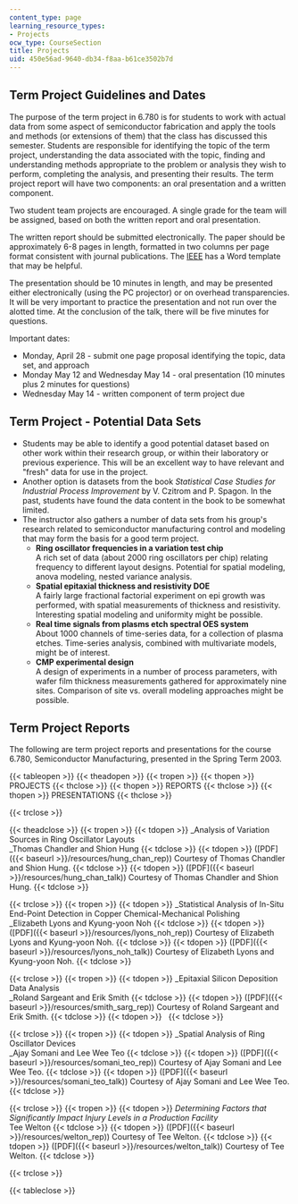 ```yaml
---
content_type: page
learning_resource_types:
- Projects
ocw_type: CourseSection
title: Projects
uid: 450e56ad-9640-db34-f8aa-b61ce3502b7d
---
```


Term Project Guidelines and Dates
---------------------------------

The purpose of the term project in 6.780 is for students to work with actual data from some aspect of semiconductor fabrication and apply the tools and methods (or extensions of them) that the class has discussed this semester. Students are responsible for identifying the topic of the term project, understanding the data associated with the topic, finding and understanding methods appropriate to the problem or analysis they wish to perform, completing the analysis, and presenting their results. The term project report will have two components: an oral presentation and a written component.

Two student team projects are encouraged. A single grade for the team will be assigned, based on both the written report and oral presentation.

The written report should be submitted electronically. The paper should be approximately 6-8 pages in length, formatted in two columns per page format consistent with journal publications. The [IEEE](http://www.ieee.org/publications_standards/publications_standards_index.html) has a Word template that may be helpful.

The presentation should be 10 minutes in length, and may be presented either electronically (using the PC projector) or on overhead transparencies. It will be very important to practice the presentation and not run over the alotted time. At the conclusion of the talk, there will be five minutes for questions.

Important dates:

*   Monday, April 28 - submit one page proposal identifying the topic, data set, and approach
*   Monday May 12 and Wednesday May 14 - oral presentation (10 minutes plus 2 minutes for questions)
*   Wednesday May 14 - written component of term project due

Term Project - Potential Data Sets
----------------------------------

*   Students may be able to identify a good potential dataset based on other work within their research group, or within their laboratory or previous experience. This will be an excellent way to have relevant and "fresh" data for use in the project.
*   Another option is datasets from the book _Statistical Case Studies for Industrial Process Improvement_ by V. Czitrom and P. Spagon. In the past, students have found the data content in the book to be somewhat limited.
*   The instructor also gathers a number of data sets from his group's research related to semiconductor manufacturing control and modeling that may form the basis for a good term project.
    *   **Ring oscillator frequencies in a variation test chip**  
        A rich set of data (about 2000 ring oscillators per chip) relating frequency to different layout designs. Potential for spatial modeling, anova modeling, nested variance analysis.
    *   **Spatial epitaxial thickness and resistivity DOE**  
        A fairly large fractional factorial experiment on epi growth was performed, with spatial measurements of thickness and resistivity. Interesting spatial modeling and uniformity might be possible.
    *   **Real time signals from plasms etch spectral OES system**  
        About 1000 channels of time-series data, for a collection of plasma etches. Time-series analysis, combined with multivariate models, might be of interest.
    *   **CMP experimental design**  
        A design of experiments in a number of process parameters, with wafer film thickness measurements gathered for approximately nine sites. Comparison of site vs. overall modeling approaches might be possible.

Term Project Reports
--------------------

The following are term project reports and presentations for the course 6.780, Semiconductor Manufacturing, presented in the Spring Term 2003.

{{< tableopen >}}
{{< theadopen >}}
{{< tropen >}}
{{< thopen >}}
PROJECTS
{{< thclose >}}
{{< thopen >}}
REPORTS
{{< thclose >}}
{{< thopen >}}
PRESENTATIONS
{{< thclose >}}

{{< trclose >}}

{{< theadclose >}}
{{< tropen >}}
{{< tdopen >}}
_Analysis of Variation Sources in Ring Oscillator Layouts  
_Thomas Chandler and Shion Hung
{{< tdclose >}}
{{< tdopen >}}
([PDF]({{< baseurl >}}/resources/hung_chan_rep)) Courtesy of Thomas Chandler and Shion Hung.
{{< tdclose >}}
{{< tdopen >}}
([PDF]({{< baseurl >}}/resources/hung_chan_talk)) Courtesy of Thomas Chandler and Shion Hung.
{{< tdclose >}}

{{< trclose >}}
{{< tropen >}}
{{< tdopen >}}
_Statistical Analysis of In-Situ End-Point Detection in Copper Chemical-Mechanical Polishing  
_Elizabeth Lyons and Kyung-yoon Noh
{{< tdclose >}}
{{< tdopen >}}
([PDF]({{< baseurl >}}/resources/lyons_noh_rep)) Courtesy of Elizabeth Lyons and Kyung-yoon Noh.
{{< tdclose >}}
{{< tdopen >}}
([PDF]({{< baseurl >}}/resources/lyons_noh_talk)) Courtesy of Elizabeth Lyons and Kyung-yoon Noh.
{{< tdclose >}}

{{< trclose >}}
{{< tropen >}}
{{< tdopen >}}
_Epitaxial Silicon Deposition Data Analysis  
_Roland Sargeant and Erik Smith
{{< tdclose >}}
{{< tdopen >}}
([PDF]({{< baseurl >}}/resources/smith_sarg_rep)) Courtesy of Roland Sargeant and Erik Smith.
{{< tdclose >}}
{{< tdopen >}}
 
{{< tdclose >}}

{{< trclose >}}
{{< tropen >}}
{{< tdopen >}}
_Spatial Analysis of Ring Oscillator Devices  
_Ajay Somani and Lee Wee Teo
{{< tdclose >}}
{{< tdopen >}}
([PDF]({{< baseurl >}}/resources/somani_teo_rep)) Courtesy of Ajay Somani and Lee Wee Teo.
{{< tdclose >}}
{{< tdopen >}}
([PDF]({{< baseurl >}}/resources/somani_teo_talk)) Courtesy of Ajay Somani and Lee Wee Teo.
{{< tdclose >}}

{{< trclose >}}
{{< tropen >}}
{{< tdopen >}}
_Determining Factors that Significantly Impact Injury Levels in a Production Facility_  
Tee Welton
{{< tdclose >}}
{{< tdopen >}}
([PDF]({{< baseurl >}}/resources/welton_rep)) Courtesy of Tee Welton.
{{< tdclose >}}
{{< tdopen >}}
([PDF]({{< baseurl >}}/resources/welton_talk)) Courtesy of Tee Welton.
{{< tdclose >}}

{{< trclose >}}

{{< tableclose >}}